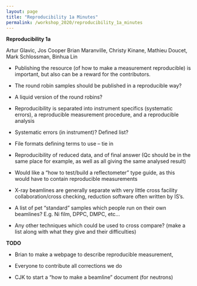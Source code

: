 ```yaml
---
layout: page
title: "Reproducibility 1a Minutes"
permalink: /workshop_2020/reproducibility_1a_minutes
---
```


**Reproducibility 1a**


Artur Glavic, Jos Cooper Brian Maranville, Christy Kinane, Mathieu Doucet, Mark Schlossman, Binhua Lin


- Publishing the resource (of how to make a measurement reproducible) is important, but also can be a reward for the contributors.

- The round robin samples should be published in a reproducible way? 

- A liquid version of the round robins?

- Reproducibility is separated into instrument specifics (systematic errors), a reproducible measurement procedure, and a reproducible analysis

- Systematic errors (in instrument)? Defined list?

- File formats defining terms to use – tie in

- Reproducibility of reduced data, and of final answer (Qc should be in the same place for example, as well as all giving the same analysed result)

- Would like a “how to test/build a reflectometer” type guide, as this would have to contain reproducible measurements

- X-ray beamlines are generally separate with very little cross facility collaboration/cross checking, reduction software often written by IS’s.

- A list of pet “standard” samples which people run on their own beamlines? E.g. Ni film, DPPC, DMPC, etc…

- Any other techniques which could be used to cross compare? (make a list along with what they give and their difficulties)


**TODO**

- Brian to make a webpage to describe reproducible measurement,

- Everyone to contribute all corrections we do

- CJK to start a “how to make a beamline” document (for neutrons)
